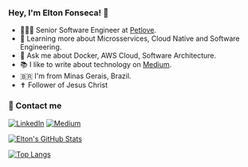 ### Hey, I'm Elton Fonseca! 👋

- 👨🏻‍💻 Senior Software Engineer at [Petlove](https://github.com/petlove).
- 🌱 Learning more about Microsservices, Cloud Native and Software Engineering.
- 💬 Ask me about Docker, AWS Cloud, Software Architecture.
- 📚 I like to write about technology on [Medium](https://eltonjuniorfonseca.medium.com/).
- 🇧🇷 I'm from Minas Gerais, Brazil.
- :latin_cross: Follower of Jesus Christ

### 🤙 Contact me

<a href="https://www.linkedin.com/in/elton-fonseca-6b4692b3/"><img alt="LinkedIn" src="https://img.shields.io/badge/LinkedIn-0077B5?style=for-the-badge&logo=linkedin&logoColor=white"></a>
<a href="https://eltonjuniorfonseca.medium.com/"><img alt="Medium" src="https://img.shields.io/badge/Medium-12100E?style=for-the-badge&logo=medium&logoColor=white"></a>

[![Elton's GitHub Stats](https://github-readme-stats.vercel.app/api?username=eltonfonseca&show_icons=true&count_private=true&theme=tokyonight)](https://github.com/eltonfonseca)

[![Top Langs](https://github-readme-stats.vercel.app/api/top-langs/?username=eltonfonseca&layout=compact)](https://github.com/anuraghazra/github-readme-stats)
